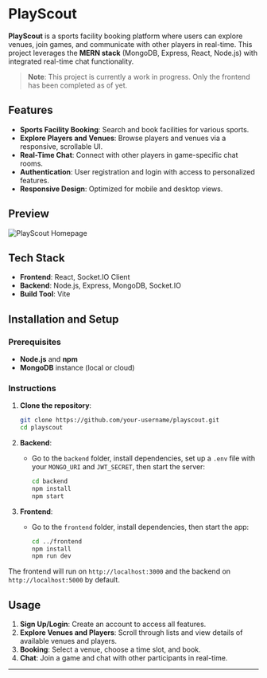 # PlayScout

**PlayScout** is a sports facility booking platform where users can explore venues, join games, and communicate with other players in real-time. This project leverages the **MERN stack** (MongoDB, Express, React, Node.js) with integrated real-time chat functionality.

> **Note**: This project is currently a work in progress. Only the frontend has been completed as of yet.

## Features

- **Sports Facility Booking**: Search and book facilities for various sports.
- **Explore Players and Venues**: Browse players and venues via a responsive, scrollable UI.
- **Real-Time Chat**: Connect with other players in game-specific chat rooms.
- **Authentication**: User registration and login with access to personalized features.
- **Responsive Design**: Optimized for mobile and desktop views.

## Preview

![PlayScout Homepage](assets/homepage_screenshot.png)

## Tech Stack

- **Frontend**: React, Socket.IO Client
- **Backend**: Node.js, Express, MongoDB, Socket.IO
- **Build Tool**: Vite

## Installation and Setup

### Prerequisites
- **Node.js** and **npm**
- **MongoDB** instance (local or cloud)

### Instructions

1. **Clone the repository**:

    ```bash
    git clone https://github.com/your-username/playscout.git
    cd playscout
    ```

2. **Backend**:
    - Go to the `backend` folder, install dependencies, set up a `.env` file with your `MONGO_URI` and `JWT_SECRET`, then start the server:

        ```bash
        cd backend
        npm install
        npm start
        ```

3. **Frontend**:
    - Go to the `frontend` folder, install dependencies, then start the app:

        ```bash
        cd ../frontend
        npm install
        npm run dev
        ```

The frontend will run on `http://localhost:3000` and the backend on `http://localhost:5000` by default.

## Usage

1. **Sign Up/Login**: Create an account to access all features.
2. **Explore Venues and Players**: Scroll through lists and view details of available venues and players.
3. **Booking**: Select a venue, choose a time slot, and book.
4. **Chat**: Join a game and chat with other participants in real-time.

---

